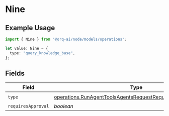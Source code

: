# Nine

## Example Usage

```typescript
import { Nine } from "@orq-ai/node/models/operations";

let value: Nine = {
  type: "query_knowledge_base",
};
```

## Fields

| Field                                                                                                                                          | Type                                                                                                                                           | Required                                                                                                                                       | Description                                                                                                                                    |
| ---------------------------------------------------------------------------------------------------------------------------------------------- | ---------------------------------------------------------------------------------------------------------------------------------------------- | ---------------------------------------------------------------------------------------------------------------------------------------------- | ---------------------------------------------------------------------------------------------------------------------------------------------- |
| `type`                                                                                                                                         | [operations.RunAgentToolsAgentsRequestRequestBodySettings9Type](../../models/operations/runagenttoolsagentsrequestrequestbodysettings9type.md) | :heavy_check_mark:                                                                                                                             | N/A                                                                                                                                            |
| `requiresApproval`                                                                                                                             | *boolean*                                                                                                                                      | :heavy_minus_sign:                                                                                                                             | N/A                                                                                                                                            |